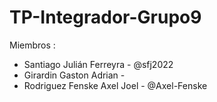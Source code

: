 # TP-Integrador-Grupo9
Miembros :
- Santiago Julián Ferreyra - @sfj2022
- Girardin Gaston Adrian - 
- Rodriguez Fenske Axel Joel - @Axel-Fenske
